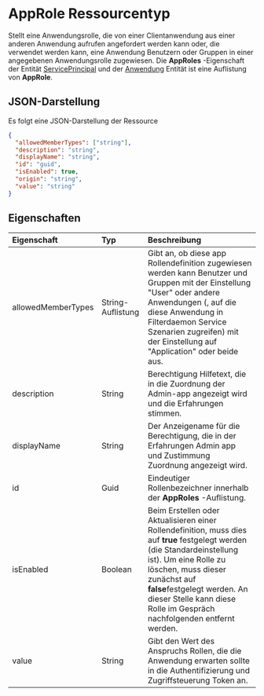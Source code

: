 # <a name="approle-resource-type"></a>AppRole Ressourcentyp

Stellt eine Anwendungsrolle, die von einer Clientanwendung aus einer anderen Anwendung aufrufen angefordert werden kann oder, die verwendet werden kann, eine Anwendung Benutzern oder Gruppen in einer angegebenen Anwendungsrolle zugewiesen. Die **AppRoles** -Eigenschaft der Entität [ServicePrincipal](serviceprincipal.md) und der [Anwendung](application.md) Entität ist eine Auflistung von **AppRole**.


## <a name="json-representation"></a>JSON-Darstellung

Es folgt eine JSON-Darstellung der Ressource

<!-- {
  "blockType": "resource",
  "optionalProperties": [

  ],
  "@odata.type": "microsoft.graph.approle"
}-->

```json
{
  "allowedMemberTypes": ["string"],
  "description": "string",
  "displayName": "string",
  "id": "guid",
  "isEnabled": true,
  "origin": "string",
  "value": "string"
}

```
## <a name="properties"></a>Eigenschaften
| Eigenschaft     | Typ   |Beschreibung|
|:---------------|:--------|:----------|
|allowedMemberTypes|String-Auflistung|Gibt an, ob diese app Rollendefinition zugewiesen werden kann Benutzer und Gruppen mit der Einstellung "User" oder andere Anwendungen (, auf die diese Anwendung in Filterdaemon Service Szenarien zugreifen) mit der Einstellung auf "Application" oder beide aus.|
|description|String|Berechtigung Hilfetext, die in die Zuordnung der Admin-app angezeigt wird und die Erfahrungen stimmen.|
|displayName|String|Der Anzeigename für die Berechtigung, die in der Erfahrungen Admin app und Zustimmung Zuordnung angezeigt wird.|
|id|Guid|Eindeutiger Rollenbezeichner innerhalb der **AppRoles** -Auflistung.|
|isEnabled|Boolean|Beim Erstellen oder Aktualisieren einer Rollendefinition, muss dies auf **true** festgelegt werden (die Standardeinstellung ist). Um eine Rolle zu löschen, muss dieser zunächst auf **false**festgelegt werden.  An dieser Stelle kann diese Rolle im Gespräch nachfolgenden entfernt werden.|
|value|String|Gibt den Wert des Anspruchs Rollen, die die Anwendung erwarten sollte in die Authentifizierung und Zugriffsteuerung Token an.|

<!-- uuid: 8fcb5dbc-d5aa-4681-8e31-b001d5168d79
2015-10-25 14:57:30 UTC -->
<!-- {
  "type": "#page.annotation",
  "description": "appRole resource",
  "keywords": "",
  "section": "documentation",
  "tocPath": ""
}-->
